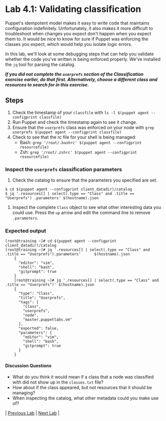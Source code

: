 # Lab 4.1: Validating classification

Puppet's idempotent model makes it easy to write code that maintains configuration indefinitely. Unfortunately, it also makes it more difficult to troubleshoot when changes you expect don't happen when you expect them to. It would be nice to know for sure if Puppet was enforcing the classes you expect, which would help you isolate logic errors.

In this lab, we'll look at some debugging steps that can help you validate whether the code you've written is being enforced properly. We've installed the `jq` tool for parsing the catalog.

**_If you did not complete the `userprefs` section of the Classification exercise earlier, do that first. Alternatively, choose a different class and resources to search for in this exercise._**

## Steps

1. Check the timestamp of your `classfile` with `ls -l $(puppet agent --configprint classfile)`
1. Run Puppet and check the timestamp again to see it change.
1. Ensure that the `userprefs` class was enforced on your node with `grep userprefs $(puppet agent --configprint classfile)`
1. Check to see that the rc file for your shell is being managed:
    * Bash: `grep '/root/.bashrc' $(puppet agent --configprint resourcefile)`
    * Zsh: `grep '/root/.zshrc' $(puppet agent --configprint resourcefile)`

### Inspect the `userprefs` classification parameters

1. Check the catalog to ensure that the parameters you specified are set.

```
$ cd $(puppet agent --configprint client_datadir)/catalog
$ jq '.resources[] | select(.type == "Class" and .title == "Userprefs") .parameters' $(hostname).json
```

1. Inspect the complete `Class` object to see what other interesting data you could use. Press the `up` arrow and edit the command line to remove `.parameters`.

### Expected output

```shell
[root@training ~]# cd $(puppet agent --configprint client_datadir)/catalog
[root@training ~]# jq '.resources[] | select(.type == "Class" and .title == "Userprefs").parameters'      $(hostname).json
    {
      "editor": "vim",
      "shell": "bash",
      "gitprompt": true
    }
    [root@training ~]# jq '.resources[] | select(.type == "Class" and .title == "Userprefs")' $(hostname).json
    {
      "type": "Class",
      "title": "Userprefs",
      "tags": [
        "class",
        "userprefs",
        "node",
        "master.puppetlabs.vm"
      ],
      "exported": false,
      "parameters": {
        "editor": "vim",
        "shell": "bash",
        "gitprompt": true
      }
    }
```

#### Discussion Questions

* What do you think it would mean if a class that a node was classified with did
  not show up in the `classes.txt` file?
* How about if the class appeared, but not resources that it should be managing?
* When inspecting the catalog, what other metadata could you make use of?

|  [Previous Lab]()  |  [Next Lab]()  |